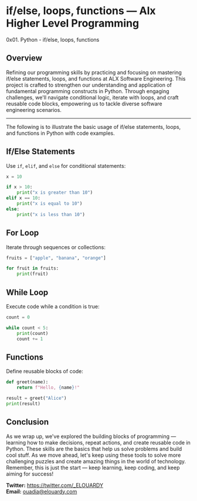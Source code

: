 # if/else, loops, functions — Alx Higher Level Programming
0x01. Python - if/else, loops, functions

## Overview
Refining our programming skills by practicing and focusing on mastering if/else statements, loops, and functions at ALX Software Engineering. This project is crafted to strengthen our understanding and application of fundamental programming constructs in Python. Through engaging challenges, we'll navigate conditional logic, iterate with loops, and craft reusable code blocks, empowering us to tackle diverse software engineering scenarios.
<hr>
The following is to illustrate the basic usage of if/else statements, loops, and functions in Python with code examples.

## If/Else Statements

Use `if`, `elif`, and `else` for conditional statements:

```python
x = 10

if x > 10:
    print("x is greater than 10")
elif x == 10:
    print("x is equal to 10")
else:
    print("x is less than 10")
```

## For Loop
Iterate through sequences or collections:
```python
fruits = ["apple", "banana", "orange"]

for fruit in fruits:
    print(fruit)
```

## While Loop
Execute code while a condition is true:
```python
count = 0

while count < 5:
    print(count)
    count += 1
```

## Functions
Define reusable blocks of code:

```python
def greet(name):
    return f"Hello, {name}!"

result = greet("Alice")
print(result)
```

## Conclusion
As we wrap up, we've explored the building blocks of programming — learning how to make decisions, repeat actions, and create reusable code in Python. These skills are the basics that help us solve problems and build cool stuff. As we move ahead, let's keep using these tools to solve more challenging puzzles and create amazing things in the world of technology. Remember, this is just the start — keep learning, keep coding, and keep aiming for success!

**Twitter:** https://twitter.com/_ELOUARDY \
**Email:** ouadia@elouardy.com
